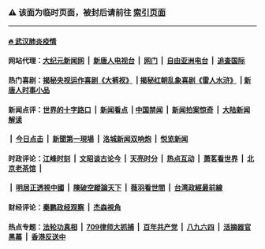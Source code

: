 ### ⚠️ 该面为临时页面，被封后请前往 [索引页面](../link4.md)

---

#### [🔥 武汉肺炎疫情](http://138.197.198.246:10000/videos/corona/)

#### 网站代理：[大纪元新闻网](http://138.197.198.246:10080/gb/) &nbsp;|&nbsp; [新唐人电视台](http://138.197.198.246:8808/gb/) &nbsp;|&nbsp; [网门](http://138.197.198.246:11000/) &nbsp;|&nbsp; [自由亚洲电台](http://138.197.198.246:9800/mandarin/) &nbsp;|&nbsp; [追查国际](http://138.197.198.246:10010/)

#### 热门喜剧：[揭秘央视运作喜剧《大裤衩》](http://138.197.198.246:10000/videos/res/big-shorts/) &nbsp;|&nbsp;[揭秘红朝乱象喜剧《雷人水浒》](http://138.197.198.246:10000/videos/res/OutlawsOfMarsh/) &nbsp;|&nbsp;[新唐人时事小品](http://138.197.198.246:10000/videos/res/comedy/)

#### 新闻点评：[世界的十字路口](http://138.197.198.246/tanghao/) &nbsp;|&nbsp; [新闻看点](http://138.197.198.246/news-insight/) &nbsp;|&nbsp;[中国禁闻](http://138.197.198.246/ntdtv-news/) &nbsp;|&nbsp; [新闻拍案惊奇](http://138.197.198.246/dayu/) &nbsp;|&nbsp; [大陆新闻解读](http://138.197.198.246/ntdtv-comedy/)
####   &nbsp;|&nbsp;  [今日点击](http://138.197.198.246/news-click/)  &nbsp;|&nbsp; [新聞第一現場](http://138.197.198.246/primary-scene/) &nbsp;|&nbsp; [洛城新闻双响炮](http://138.197.198.246/la-news/) &nbsp;|&nbsp; [悦览新闻](http://138.197.198.246/dingyue/)

#### 时政评论：[江峰时刻](http://138.197.198.246/today-in-history/) &nbsp;|&nbsp; [文昭谈古论今](http://138.197.198.246/wenzhao/) &nbsp;|&nbsp; [天亮时分](http://138.197.198.246/tianliang/) &nbsp;|&nbsp; [热点互动](http://138.197.198.246/ntdtv-rdhd/) &nbsp;|&nbsp; [萧茗看世界](http://138.197.198.246/simonegao/) &nbsp;|&nbsp; [北京老茶馆](http://138.197.198.246/teahouse/)  &nbsp;|&nbsp;  
####   &nbsp;|&nbsp;  [明居正透視中國](http://138.197.198.246/decoding-china/)  &nbsp;|&nbsp; [陳破空縱論天下](http://138.197.198.246/pokong/)  &nbsp;|&nbsp; [薇羽看世間](http://138.197.198.246/weiyu/)  &nbsp;|&nbsp; [台湾政經最前線](http://138.197.198.246/taiwan/)   

#### 财经评论：[秦鹏政经观察](http://138.197.198.246/qinpeng/) &nbsp;|&nbsp; [杰森視角 ](http://138.197.198.246/jason/)

#### 热点专题：[法轮功真相](http://138.197.198.246:10000/videos/truth.html) &nbsp;|&nbsp; [709律师大抓捕](http://138.197.198.246:10000/videos/709/) &nbsp;|&nbsp; [百年共产党](http://138.197.198.246:10000/videos/ccp.html) &nbsp;|&nbsp; [八九六四](http://138.197.198.246:10000/videos/88/)  &nbsp;|&nbsp; [活摘器官黑幕](http://138.197.198.246:10000/videos/res/Organs/)  &nbsp;|&nbsp; [香港反送中](http://138.197.198.246:10000/videos/res/hk/) 

<img src='http://gfw-breaker.win/link4.md' width='0px' height='0px'/>

